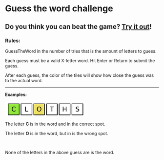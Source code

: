 # Guess the word challenge

## Do you think you can beat the game? [Try it out]()!

### Rules:
GuessTheWord in the number of tries that is the amount of letters to guess.

Each guess must be a valid X-letter word. Hit Enter or Return to submit the guess.

After each guess, the color of the tiles will show how close the guess was to the actual word.

---
**Examples:**

![example](src/pages/img/example.png)

The letter **C** is in the word and in the correct spot.

The letter **O** is in the word, but in is the wrong spot.

![]()

None of the letters in the above guess are is the word.